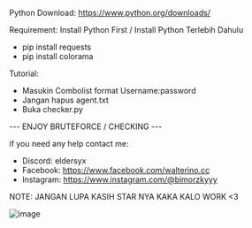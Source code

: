 Python Download: https://www.python.org/downloads/

Requirement:
Install Python First / Install Python Terlebih Dahulu
- pip install requests
- pip install colorama

Tutorial:
- Masukin Combolist format Username:password
- Jangan hapus agent.txt
- Buka checker.py 

--- ENJOY BRUTEFORCE / CHECKING ---

if you need any help contact me:
- Discord: eldersyx
- Facebook: https://www.facebook.com/walterino.cc
- Instagram: https://www.instagram.com/@bimorzkyyy

NOTE: JANGAN LUPA KASIH STAR NYA KAKA KALO WORK <3


![image](https://github.com/WalterinoZ/ValofeChecker/assets/90072886/685e958a-37cd-46b0-b298-2eec473832d5)
